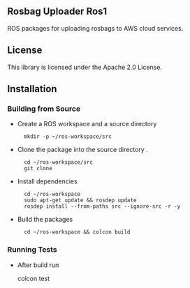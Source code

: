 
## Rosbag Uploader Ros1

ROS packages for uploading rosbags to AWS cloud services.

## License

This library is licensed under the Apache 2.0 License. 

## Installation
### Building from Source
- Create a ROS workspace and a source directory

        mkdir -p ~/ros-workspace/src

- Clone the package into the source directory . 

        cd ~/ros-workspace/src
        git clone
- Install dependencies

        cd ~/ros-workspace 
        sudo apt-get update && rosdep update
        rosdep install --from-paths src --ignore-src -r -y
- Build the packages

        cd ~/ros-workspace && colcon build

### Running Tests
- After build run

    colcon test
